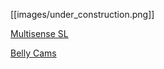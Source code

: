 [[images/under_construction.png]]


[Multisense SL](https://github.com/NASA-JSC-Robotics/valkyrie/wiki/Multisense-SL)

[Belly Cams](https://github.com/NASA-JSC-Robotics/valkyrie/wiki/Belly-Cams)